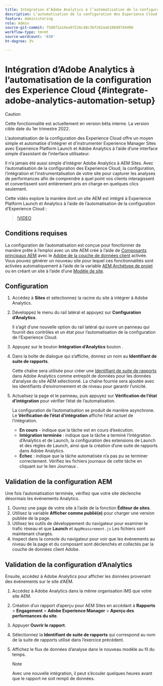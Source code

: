 ```yaml
---
title: Intégration d’Adobe Analytics à l’automatisation de la configuration des Experience Cloud
description: L’automatisation de la configuration des Experience Cloud offre un moyen simple et automatisé d’intégrer et d’instrumenter Experience Manager Sites avec Experience Platform Launch et Adobe Analytics à l’aide d’une interface simple d’assistant de l’interface utilisateur. Découvrez comment utiliser la configuration automatisée avec votre propre site.
feature: Administering
role: Admin
source-git-commit: 75d8f2a14ea97216c48c3bf242aa6186d97d4490
workflow-type: tm+mt
source-wordcount: '639'
ht-degree: 3%

---
```



# Intégration d’Adobe Analytics à l’automatisation de la configuration des Experience Cloud {#integrate-adobe-analytics-automation-setup}

>[!CAUTION]
>
> Cette fonctionnalité est actuellement en version bêta interne. La version cible date du 1er trimestre 2022.

L’automatisation de la configuration des Experience Cloud offre un moyen simple et automatisé d’intégrer et d’instrumenter Experience Manager Sites avec Experience Platform Launch et Adobe Analytics à l’aide d’une interface simple d’assistant de l’interface utilisateur.

Il n’a jamais été aussi simple d’intégrer Adobe Analytics à AEM Sites. Avec l’automatisation de la configuration des Experience Cloud, la configuration, l’intégration et l’instrumentalisation de votre site pour capturer les analyses de performances afin de comprendre à quel point vos clients interagissent et convertissent sont entièrement pris en charge en quelques clics seulement.

Cette vidéo explore la manière dont un site AEM est intégré à Experience Platform Launch et Analytics à l’aide de l’automatisation de la configuration d’Experience Cloud :

>[!VIDEO](https://video.tv.adobe.com/v/339605/?quality=12)

## Conditions requises

La configuration de l’automatisation est conçue pour fonctionner de manière prête à l’emploi avec un site AEM créé à l’aide de [Composants principaux AEM](https://experienceleague.adobe.com/docs/experience-manager-core-components/using/introduction.html?lang=fr) avec le [Adobe de la couche de données client](https://experienceleague.adobe.com/docs/experience-manager-core-components/using/developing/data-layer/overview.html?lang=fr) activée. Vous pouvez générer un nouveau site pour lequel ces fonctionnalités sont activées automatiquement à l’aide de la variable [AEM Archétype de projet](https://experienceleague.adobe.com/docs/experience-manager-core-components/using/developing/archetype/overview.html?lang=fr) ou en créant un site à l’aide d’une [Modèle de site](/help/journey-sites/quick-site/create-site.md).

## Configuration

1. Accédez à **Sites** et sélectionnez la racine du site à intégrer à Adobe Analytics.
1. Développez le menu du rail latéral et appuyez sur **Configuration d’Analytics**.

   Il s’agit d’une nouvelle option du rail latéral qui ouvre un panneau qui fournit des contrôles et un état pour l’automatisation de la configuration de l’Experience Cloud.
1. Appuyez sur le bouton **Intégration d’Analytics** bouton .
1. Dans la boîte de dialogue qui s’affiche, donnez un nom au **Identifiant de suite de rapports**.

   Cette chaîne sera utilisée pour créer une [Identifiant de suite de rapports](https://experienceleague.adobe.com/docs/analytics/admin/manage-report-suites/new-report-suite/t-create-a-report-suite.html?lang=en) dans Adobe Analytics comme entrepôt de données pour les données d’analyse du site AEM sélectionné. La chaîne fournie sera ajoutée avec les identifiants d’environnement et de niveau pour garantir l’unicité.

1. Actualisez la page et le panneau, puis appuyez sur **Vérification de l’état d’intégration** pour vérifier l’état de l’automatisation.

   La configuration de l’automatisation se produit de manière asynchrone. Le **Vérification de l’état d’intégration** affiche l’état actuel de l’intégration.

   * **En cours** - indique que la tâche est en cours d’exécution.
   * **Intégration terminée** : indique que la tâche a terminé l’intégration d’Analytics et de Launch, la configuration des extensions de Launch et des règles de Launch, ainsi que la création d’une suite de rapports dans Adobe Analytics.
   * **Échec** : indique que la tâche automatisée n’a pas pu se terminer correctement. Vérifiez les fichiers journaux de cette tâche en cliquant sur le lien Journaux .

## Validation de la configuration AEM

Une fois l’automatisation terminée, vérifiez que votre site déclenche désormais les événements Analytics.

1. Ouvrez une page de votre site à l’aide de la fonction **Éditeur de sites**.
1. Utilisez la variable **Afficher comme publié(e)** pour charger une version publiée de la page.
1. Utilisez les outils de développement du navigateur pour examiner le trafic réseau et que **Launch** et `AppMeasurement.js` Les fichiers sont maintenant chargés.
1. Inspect dans la console du navigateur pour voir que les événements au niveau de la page et du composant sont déclenchés et collectés par la couche de données client Adobe.

## Validation de la configuration d’Analytics

Ensuite, accédez à Adobe Analytics pour afficher les données provenant des événements sur le site d’AEM.

1. Accédez à Adobe Analytics dans la même organisation IMS que votre site AEM.
1. Création d’un rapport d’aperçu pour AEM Sites en accédant à **Rapports** > **Engagement** > **Adobe Experience Manager** > **Aperçu des performances du site**.
1. Appuyer **Ouvrir le rapport**.
1. Sélectionnez la **Identifiant de suite de rapports** qui correspond au nom de la suite de rapports utilisé dans l’exercice précédent.
1. Affichez le flux de données d’analyse dans le nouveau modèle au fil du temps.

   >[!NOTE]
   >
   > Avec une nouvelle intégration, il peut s’écouler quelques heures avant que le rapport ne soit rempli de données.

